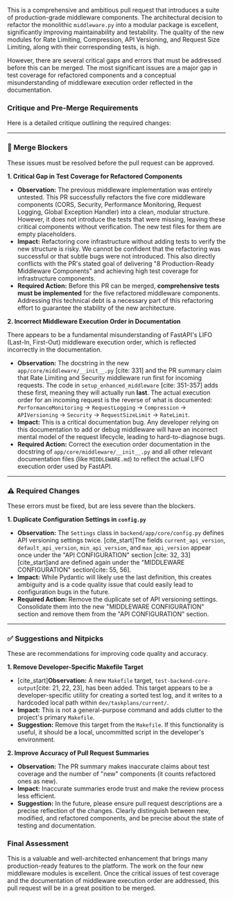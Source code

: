 This is a comprehensive and ambitious pull request that introduces a suite of production-grade middleware components. The architectural decision to refactor the monolithic `middleware.py` into a modular package is excellent, significantly improving maintainability and testability. The quality of the new modules for Rate Limiting, Compression, API Versioning, and Request Size Limiting, along with their corresponding tests, is high.

However, there are several critical gaps and errors that must be addressed before this can be merged. The most significant issues are a major gap in test coverage for refactored components and a conceptual misunderstanding of middleware execution order reflected in the documentation.

### Critique and Pre-Merge Requirements

Here is a detailed critique outlining the required changes:

---

### 🚨 Merge Blockers

These issues must be resolved before the pull request can be approved.

**1. Critical Gap in Test Coverage for Refactored Components**

* **Observation:** The previous middleware implementation was entirely untested. This PR successfully refactors the five core middleware components (CORS, Security, Performance Monitoring, Request Logging, Global Exception Handler) into a clean, modular structure. However, it does not introduce the tests that were missing, leaving these critical components without verification. The new test files for them are empty placeholders.
* **Impact:** Refactoring core infrastructure without adding tests to verify the new structure is risky. We cannot be confident that the refactoring was successful or that subtle bugs were not introduced. This also directly conflicts with the PR's stated goal of delivering "8 Production-Ready Middleware Components" and achieving high test coverage for infrastructure components.
* **Required Action:** Before this PR can be merged, **comprehensive tests must be implemented** for the five refactored middleware components. Addressing this technical debt is a necessary part of this refactoring effort to guarantee the stability of the new architecture.

**2. Incorrect Middleware Execution Order in Documentation**

There appears to be a fundamental misunderstanding of FastAPI's LIFO (Last-In, First-Out) middleware execution order, which is reflected incorrectly in the documentation.

* **Observation:** The docstring in the new `app/core/middleware/__init__.py` [cite: 331] and the PR summary claim that Rate Limiting and Security middleware run first for incoming requests. The code in `setup_enhanced_middleware` [cite: 351-357] adds these first, meaning they will actually run **last**. The actual execution order for an incoming request is the reverse of what is documented: `PerformanceMonitoring` -> `RequestLogging` -> `Compression` -> `APIVersioning` -> `Security` -> `RequestSizeLimit` -> `RateLimit`.
* **Impact:** This is a critical documentation bug. Any developer relying on this documentation to add or debug middleware will have an incorrect mental model of the request lifecycle, leading to hard-to-diagnose bugs.
* **Required Action:** Correct the execution order documentation in the docstring of `app/core/middleware/__init__.py` and all other relevant documentation files (like `MIDDLEWARE.md`) to reflect the actual LIFO execution order used by FastAPI.

---

### ⚠️ Required Changes

These errors must be fixed, but are less severe than the blockers.

**1. Duplicate Configuration Settings in `config.py`**

* **Observation:** The `Settings` class in `backend/app/core/config.py` defines API versioning settings twice. [cite_start]The fields `current_api_version`, `default_api_version`, `min_api_version`, and `max_api_version` appear once under the "API CONFIGURATION" section [cite: 32, 33] [cite_start]and are defined again under the "MIDDLEWARE CONFIGURATION" section[cite: 55, 56].
* **Impact:** While Pydantic will likely use the last definition, this creates ambiguity and is a code quality issue that could easily lead to configuration bugs in the future.
* **Required Action:** Remove the duplicate set of API versioning settings. Consolidate them into the new "MIDDLEWARE CONFIGURATION" section and remove them from the "API CONFIGURATION" section.

---

### ✅ Suggestions and Nitpicks

These are recommendations for improving code quality and accuracy.

**1. Remove Developer-Specific Makefile Target**

* [cite_start]**Observation:** A new `Makefile` target, `test-backend-core-output`[cite: 21, 22, 23], has been added. This target appears to be a developer-specific utility for creating a sorted test log, and it writes to a hardcoded local path within `dev/taskplans/current/`.
* **Impact:** This is not a general-purpose command and adds clutter to the project's primary `Makefile`.
* **Suggestion:** Remove this target from the `Makefile`. If this functionality is useful, it should be a local, uncommitted script in the developer's environment.

**2. Improve Accuracy of Pull Request Summaries**

* **Observation:** The PR summary makes inaccurate claims about test coverage and the number of "new" components (it counts refactored ones as new).
* **Impact:** Inaccurate summaries erode trust and make the review process less efficient.
* **Suggestion:** In the future, please ensure pull request descriptions are a precise reflection of the changes. Clearly distinguish between new, modified, and refactored components, and be precise about the state of testing and documentation.

### Final Assessment

This is a valuable and well-architected enhancement that brings many production-ready features to the platform. The work on the four new middleware modules is excellent. Once the critical issues of test coverage and the documentation of middleware execution order are addressed, this pull request will be in a great position to be merged.